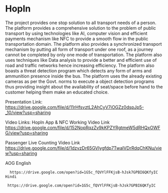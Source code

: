 # HopIn

The project provides one stop solution to all transport needs of a person. The platform provides a comprehensive solution to the problem of public transport by using technologies like AI, computer vision and efficient payments mechanism like NFC to provide a smooth flow in the public transportation domain. The platform also provides a synchronized transport mechanism by putting all form of transport under one roof, as a journey cannot  be completed by only one mode of transportation. The platform also uses techniques like Data analysis to provide a better and efficient use of road and traffic networks hence increasing efficiency.
The platform also boasts a threat detection program which detects any form of arms and ammunition presence inside the bus. The platform uses the already existing cameras as per the Govt. norms to execute a object detection programs thus providing insight about the availability  of seat/space before hand to the customer helping them make an educated choice.

Presentation Link:
  https://drive.google.com/file/d/11rHfsvztL2AhCyV7iOGZz0dspJp5-_10/view?usp=sharing
  
Video Links:
   HopIn App & NFC Working Video Link
      https://drive.google.com/file/d/152NopRqzZv9kKPZYRgtmeW5dRHQxOWFG/view?usp=sharing

   Passenger Live Counting Video Link 
     https://drive.google.com/file/d/1dzvzDr65GVIygfdp7TwalVDrRdqChKNu/view?usp=sharing
  
   AOG 
    English
    
      https://drive.google.com/open?id=1G5c_fQVYlFFKjsB-hJsk7GPBI6QKfyIC
    Hindi
    
     https://drive.google.com/open?id=1G5c_fQVYlFFKjsB-hJsk7GPBI6QKfyIC
